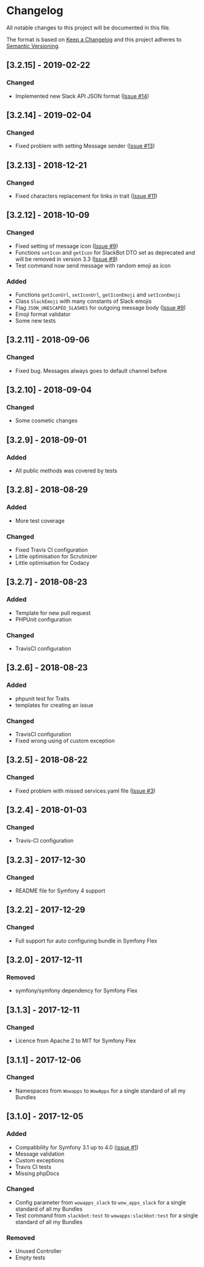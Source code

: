 # Changelog
All notable changes to this project will be documented in this file.

The format is based on [Keep a Changelog](http://keepachangelog.com/en/1.0.0/)
and this project adheres to [Semantic Versioning](http://semver.org/spec/v2.0.0.html).

## [3.2.15] - 2019-02-22
### Changed
- Implemented new Slack API JSON format ([Issue #14](https://github.com/wow-apps/symfony-slack-bot/issues/14))

## [3.2.14] - 2019-02-04
### Changed
- Fixed problem with setting Message sender ([Issue #13](https://github.com/wow-apps/symfony-slack-bot/issues/13))

## [3.2.13] - 2018-12-21
### Changed
- Fixed characters replacement for links in trait ([Issue #11](https://github.com/wow-apps/symfony-slack-bot/issues/11))

## [3.2.12] - 2018-10-09
### Changed
- Fixed setting of message icon ([Issue #9](https://github.com/wow-apps/symfony-slack-bot/issues/9))
- Functions `setIcon` and `getIcon` for SlackBot DTO set as deprecated and will be removed in version 3.3 ([Issue #9](https://github.com/wow-apps/symfony-slack-bot/issues/9))
- Test command now send message with random emoji as icon

### Added
- Functions `getIconUrl`, `setIconUrl`, `getIconEmoji` and `setIconEmoji`
- Class `SlackEmoji` with many constants of Slack emojis
- Flag `JSON_UNESCAPED_SLASHES` for outgoing message body ([Issue #9](https://github.com/wow-apps/symfony-slack-bot/issues/9))
- Emoji format validator
- Some new tests

## [3.2.11] - 2018-09-06
### Changed
- Fixed bug. Messages always goes to default channel before

## [3.2.10] - 2018-09-04
### Changed
- Some cosmetic changes

## [3.2.9] - 2018-09-01
### Added
- All public methods was covered by tests

## [3.2.8] - 2018-08-29
### Added
- More test coverage

### Changed
- Fixed Travis CI configuration
- Little optimisation for Scrutinizer
- Little optimisation for Codacy

## [3.2.7] - 2018-08-23
### Added
- Template for new pull request
- PHPUnit configuration

### Changed
- TravisCI configuration

## [3.2.6] - 2018-08-23
### Added
- phpunit test for Traits
- templates for creating an issue

### Changed
- TravisCI configuration
- Fixed wrong using of custom exception

## [3.2.5] - 2018-08-22
### Changed
- Fixed problem with missed services.yaml file ([Issue #3](https://github.com/wow-apps/symfony-slack-bot/issues/3))

## [3.2.4] - 2018-01-03
### Changed
- Travis-CI configuration

## [3.2.3] - 2017-12-30
### Changed
- README file for Symfony 4 support

## [3.2.2] - 2017-12-29
### Changed
- Full support for auto configuring bundle in Symfony Flex

## [3.2.0] - 2017-12-11
### Removed
- symfony/symfony dependency for Symfony Flex

## [3.1.3] - 2017-12-11
### Changed
- Licence from Apache 2 to MIT for Symfony Flex

## [3.1.1] - 2017-12-06
### Changed
- Namespaces from `Wowapps` to `WowApps` for a single standard of all my Bundles

## [3.1.0] - 2017-12-05
### Added
- Compatibility for Symfony 3.1 up to 4.0 ([issue #1](https://github.com/wow-apps/symfony-slack-bot/issues/1))
- Message validation
- Custom exceptions
- Travis CI tests
- Missing phpDocs

### Changed
- Config parameter from `wowapps_slack` to `wow_apps_slack` for a single standard of all my Bundles
- Test command from `slackbot:test` to `wowapps:slackbot:test` for a single standard of all my Bundles

### Removed
- Unused Controller
- Empty tests
